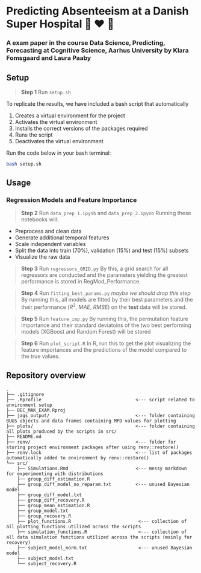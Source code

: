 # Predicting Absenteeism at a Danish Super Hospital 🏥 ♥️ 🤖 
### A exam paper in the course Data Science, Predicting, Forecasting at Cognitive Science, Aarhus University by Klara Fomsgaard and Laura Paaby

## Setup
> **Step 1** Run ```setup.sh```

To replicate the results, we have included a bash script that automatically 

1. Creates a virtual environment for the project
2. Activates the virtual environment
3. Installs the correct versions of the packages required
4. Runs the script
5. Deactivates the virtual environment

Run the code below in your bash terminal:

```bash
bash setup.sh
```


## Usage

### Regression Models and Feature Importance 
> **Step 2** Run ```data_prep_1.ipynb``` and ```data_prep_2.ipynb```
Running these notebooks will: 
- Preprocess and clean data 
- Generate additional temporal features
- Scale independent variables 
- Split the data into train (70%), validation (15%) and test (15%) subsets
- Visualize the raw data 


> **Step 3** Run ```regressors_GRID.py``` 
By this, a grid search for all regressors are conducted and the parameters yielding the greatest performance is stored in RegMod_Performance.

> **Step 4** Run ```fitting_best_params.py``` *maybe we should drop this step*
By running this, all models are fitted by their best parameters and the their performance ($R^2$, $MAE$, $RMSE$) on the **test** data will be stored. 

> **Step 5** Run ```feature_imp.py``` 
By running this, the permutation feature importance and their standard deviatoins of the two best performing models (XGBoost and Random Forest) will be stored 

> **Step 6** Run ```plot_script.R```
In R, run this to get the plot visualizing the feature importances and the predictions of the model compared to the true values.


## Repository overview
```
.
├── .gitignore
├── .Rprofile                                   <--- script related to environment setup
├── DEC_MAK_EXAM.Rproj
├── jags_output/                                <--- folder containing BUGS objects and data frames containing MPD values for plotting
├── plots/                                      <--- folder containing all plots produced by the scripts in src/
├── README.md
├── renv/                                       <--- folder for storing project environment packages after using renv::restore()
├── renv.lock                                   <--- list of packages automatically added to environment by renv::restore()
└── src/
    ├── Simulations.Rmd                         <--- messy markdown for experimenting with distributions
    ├── group_diff_estimation.R
    ├── group_diff_model_no_reparam.txt         <--- unused Bayesian model
    ├── group_diff_model.txt
    ├── group_diff_recovery.R
    ├── group_mean_estimation.R
    ├── group_model.txt
    ├── group_recovery.R
    ├── plot_functions.R                         <--- collection of all plotting functions utilized across the scripts
    ├── simulation_functions.R                   <--- collection of all data simulation functions utilized across the scripts (mainly for recovery)
    ├── subject_model_norm.txt                   <--- unused Bayesian model
    ├── subject_model.txt
    └── subject_recovery.R
```
